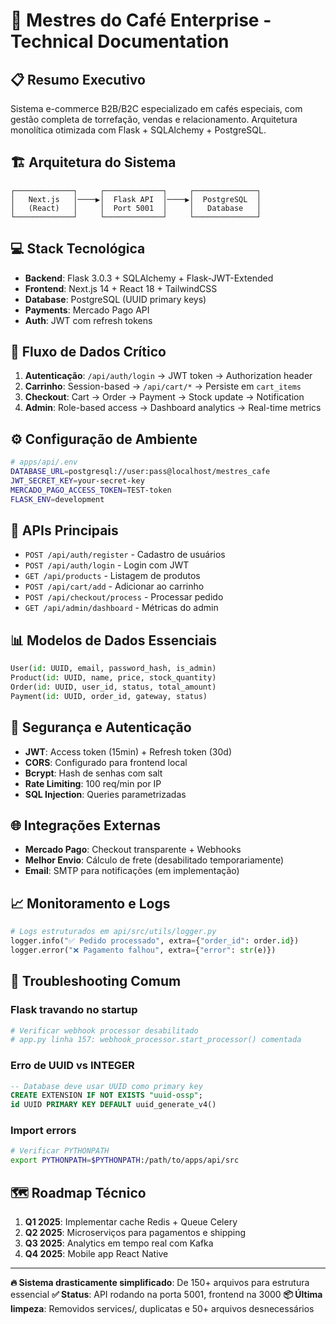 # 🚀 Mestres do Café Enterprise - Technical Documentation

## 📋 Resumo Executivo
Sistema e-commerce B2B/B2C especializado em cafés especiais, com gestão completa de torrefação, vendas e relacionamento. Arquitetura monolítica otimizada com Flask + SQLAlchemy + PostgreSQL.

## 🏗️ Arquitetura do Sistema
```
┌─────────────┐     ┌─────────────┐     ┌──────────────┐
│   Next.js   │────▶│  Flask API  │────▶│  PostgreSQL  │
│   (React)   │     │  Port 5001  │     │   Database   │
└─────────────┘     └─────────────┘     └──────────────┘
```

## 💻 Stack Tecnológica
- **Backend**: Flask 3.0.3 + SQLAlchemy + Flask-JWT-Extended
- **Frontend**: Next.js 14 + React 18 + TailwindCSS
- **Database**: PostgreSQL (UUID primary keys)
- **Payments**: Mercado Pago API
- **Auth**: JWT com refresh tokens

## 🔄 Fluxo de Dados Crítico
1. **Autenticação**: `/api/auth/login` → JWT token → Authorization header
2. **Carrinho**: Session-based → `/api/cart/*` → Persiste em `cart_items`
3. **Checkout**: Cart → Order → Payment → Stock update → Notification
4. **Admin**: Role-based access → Dashboard analytics → Real-time metrics

## ⚙️ Configuração de Ambiente
```bash
# apps/api/.env
DATABASE_URL=postgresql://user:pass@localhost/mestres_cafe
JWT_SECRET_KEY=your-secret-key
MERCADO_PAGO_ACCESS_TOKEN=TEST-token
FLASK_ENV=development
```

## 🔌 APIs Principais
- `POST /api/auth/register` - Cadastro de usuários
- `POST /api/auth/login` - Login com JWT
- `GET /api/products` - Listagem de produtos
- `POST /api/cart/add` - Adicionar ao carrinho
- `POST /api/checkout/process` - Processar pedido
- `GET /api/admin/dashboard` - Métricas do admin

## 📊 Modelos de Dados Essenciais
```python
User(id: UUID, email, password_hash, is_admin)
Product(id: UUID, name, price, stock_quantity)
Order(id: UUID, user_id, status, total_amount)
Payment(id: UUID, order_id, gateway, status)
```

## 🔐 Segurança e Autenticação
- **JWT**: Access token (15min) + Refresh token (30d)
- **CORS**: Configurado para frontend local
- **Bcrypt**: Hash de senhas com salt
- **Rate Limiting**: 100 req/min por IP
- **SQL Injection**: Queries parametrizadas

## 🌐 Integrações Externas
- **Mercado Pago**: Checkout transparente + Webhooks
- **Melhor Envio**: Cálculo de frete (desabilitado temporariamente)
- **Email**: SMTP para notificações (em implementação)

## 📈 Monitoramento e Logs
```python
# Logs estruturados em api/src/utils/logger.py
logger.info("✅ Pedido processado", extra={"order_id": order.id})
logger.error("❌ Pagamento falhou", extra={"error": str(e)})
```

## 🔧 Troubleshooting Comum

### Flask travando no startup
```bash
# Verificar webhook processor desabilitado
# app.py linha 157: webhook_processor.start_processor() comentada
```

### Erro de UUID vs INTEGER
```sql
-- Database deve usar UUID como primary key
CREATE EXTENSION IF NOT EXISTS "uuid-ossp";
id UUID PRIMARY KEY DEFAULT uuid_generate_v4()
```

### Import errors
```bash
# Verificar PYTHONPATH
export PYTHONPATH=$PYTHONPATH:/path/to/apps/api/src
```

## 🗺️ Roadmap Técnico
1. **Q1 2025**: Implementar cache Redis + Queue Celery
2. **Q2 2025**: Microserviços para pagamentos e shipping
3. **Q3 2025**: Analytics em tempo real com Kafka
4. **Q4 2025**: Mobile app React Native

---
**🔥 Sistema drasticamente simplificado**: De 150+ arquivos para estrutura essencial
**✅ Status**: API rodando na porta 5001, frontend na 3000
**📦 Última limpeza**: Removidos services/, duplicatas e 50+ arquivos desnecessários